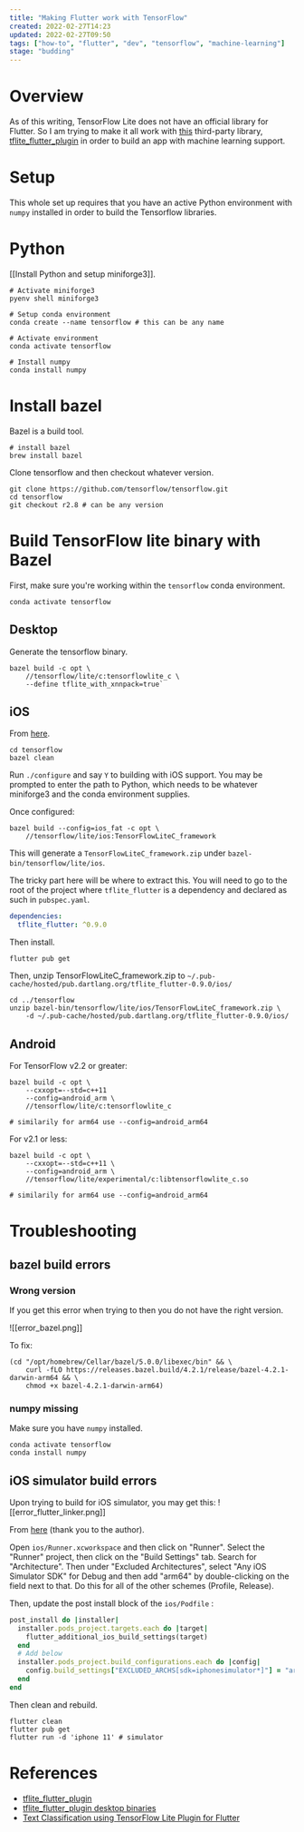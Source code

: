 ```yaml
---
title: "Making Flutter work with TensorFlow"
created: 2022-02-27T14:23
updated: 2022-02-27T09:50
tags: ["how-to", "flutter", "dev", "tensorflow", "machine-learning"]
stage: "budding"
---
```

# Overview

As of this writing, TensorFlow Lite does not have an official library for Flutter. So I am trying to make it all work with [this](https://github.com/am15h/tflite_flutter_plugin) third-party library, [tflite_flutter_plugin](https://github.com/am15h/tflite_flutter_plugin) in order to build an app with machine learning support.

# Setup

This whole set up requires that you have an active Python environment with `numpy` installed in order to build the Tensorflow libraries.

# Python

[[Install Python and setup miniforge3]].

```shell
# Activate miniforge3
pyenv shell miniforge3

# Setup conda environment
conda create --name tensorflow # this can be any name

# Activate environment
conda activate tensorflow

# Install numpy
conda install numpy
```

# Install bazel

Bazel is a build tool.
```shell
# install bazel
brew install bazel
```

Clone tensorflow and then checkout whatever version. 
```shell
git clone https://github.com/tensorflow/tensorflow.git
cd tensorflow
git checkout r2.8 # can be any version
```

# Build TensorFlow lite binary with Bazel

First, make sure you're working within the `tensorflow` conda environment.
```shell
conda activate tensorflow
```

## Desktop

Generate the tensorflow binary.
```shell
bazel build -c opt \
	//tensorflow/lite/c:tensorflowlite_c \
	--define tflite_with_xnnpack=true`
```

## iOS

From [here](https://www.tensorflow.org/lite/guide/build_ios).
```shell
cd tensorflow
bazel clean
```

Run `./configure` and say `Y` to building with iOS support. You may be prompted to enter the path to Python, which needs to be whatever  miniforge3 and the conda environment supplies.

Once  configured:
```shell
bazel build --config=ios_fat -c opt \
	//tensorflow/lite/ios:TensorFlowLiteC_framework
```

This will generate a `TensorFlowLiteC_framework.zip` under `bazel-bin/tensorflow/lite/ios`.

The tricky part here will be where to extract this. You will need to go to the root of the project where `tflite_flutter` is a dependency and declared as such in `pubspec.yaml`.
```yaml
dependencies:
  tflite_flutter: ^0.9.0
```

Then install.
```shell
flutter pub get
```

Then, unzip TensorFlowLiteC_framework.zip to `~/.pub-cache/hosted/pub.dartlang.org/tflite_flutter-0.9.0/ios/`
```shell
cd ../tensorflow
unzip bazel-bin/tensorflow/lite/ios/TensorFlowLiteC_framework.zip \
	-d ~/.pub-cache/hosted/pub.dartlang.org/tflite_flutter-0.9.0/ios/
```

## Android

For TensorFlow v2.2 or greater:
```shell
bazel build -c opt \
	--cxxopt=--std=c++11 
	--config=android_arm \
	//tensorflow/lite/c:tensorflowlite_c

# similarily for arm64 use --config=android_arm64
```

For v2.1 or less:
```shell
bazel build -c opt \
	--cxxopt=--std=c++11 \
	--config=android_arm \
	//tensorflow/lite/experimental/c:libtensorflowlite_c.so

# similarily for arm64 use --config=android_arm64
```

# Troubleshooting

## bazel build errors

### Wrong version

If you get this error  when trying to then you do not have the right version.

![[error_bazel.png]]

To fix:

```shell
(cd "/opt/homebrew/Cellar/bazel/5.0.0/libexec/bin" && \
	curl -fLO https://releases.bazel.build/4.2.1/release/bazel-4.2.1-darwin-arm64 && \
	chmod +x bazel-4.2.1-darwin-arm64)
```

### numpy missing

Make sure you have `numpy` installed.

```shell
conda activate tensorflow
conda install numpy
```

## iOS simulator build errors

Upon trying to build for iOS simulator, you may get this:
![[error_flutter_linker.png]]

From [here](https://stackoverflow.com/a/63955114) (thank you to the author).

Open `ios/Runner.xcworkspace` and then click on "Runner". Select the "Runner" project, then click on the "Build Settings" tab. Search for "Architecture". Then under "Excluded Architectures", select "Any iOS Simulator SDK" for Debug and then add "arm64" by double-clicking on the field next to that. Do this for all of the other schemes (Profile, Release).

Then, update the post install block of the `ios/Podfile` :

```ruby
post_install do |installer|
  installer.pods_project.targets.each do |target|
    flutter_additional_ios_build_settings(target)
  end
  # Add below
  installer.pods_project.build_configurations.each do |config|
    config.build_settings["EXCLUDED_ARCHS[sdk=iphonesimulator*]"] = "arm64"
  end
end
```

Then clean and rebuild.

```
flutter clean
flutter pub get
flutter run -d 'iphone 11' # simulator
```

# References
- [tflite_flutter_plugin](https://github.com/am15h/tflite_flutter_plugin)
- [tflite_flutter_plugin desktop binaries](https://github.com/am15h/tflite_flutter_plugin/wiki/Building-Desktop-binaries-with-XNNPack-Delegate)
- [Text Classification using TensorFlow Lite Plugin for Flutter](https://medium.com/@am15hg/text-classification-using-tensorflow-lite-plugin-for-flutter-3b92f6655982)

